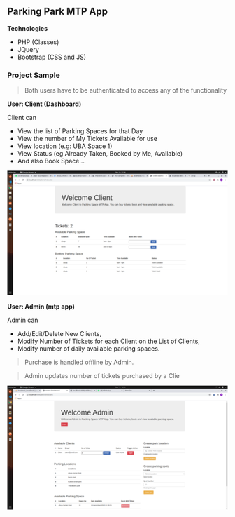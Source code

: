 ## Parking Park MTP App

**Technologies**
- PHP (Classes)
- JQuery
- Bootstrap (CSS and JS)

### Project Sample

> Both users have to be authenticated to access any of the functionality

**User: Client (Dashboard)**

Client can
- View the list of Parking Spaces for that Day
- View the number of My Tickets Available for use
- View location (e.g: UBA Space 1)
- View Status (eg Already Taken, Booked by Me, Available)
- And also Book Space...

<img src="utilities/includes/turtlepics/client.png">

**User: Admin (mtp app)**

Admin can
- Add/Edit/Delete New Clients, 
- Modify Number of Tickets for each Client on the List of Clients, 
- Modify number of daily available parking spaces.

> Purchase is handled offline by Admin. 

> Admin updates number of tickets purchased by a Clie

<img src="utilities/includes/turtlepics/admin.png">
